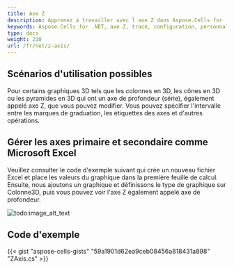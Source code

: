```yaml
---
title: Axe Z
description: Apprenez à travailler avec l axe Z dans Aspose.Cells for .NET. Notre guide vous aidera à comprendre comment configurer et personnaliser l axe Z, y compris son échelle et ses étiquettes, pour améliorer vos graphiques.
keywords: Aspose.Cells for .NET, axe Z, tracé, configuration, personnalisation, échelle, étiquettes.
type: docs
weight: 210
url: /fr/net/z-axis/
---
```


## **Scénarios d'utilisation possibles**
Pour certains graphiques 3D tels que les colonnes en 3D, les cônes en 3D ou les pyramides en 3D qui ont un axe de profondeur (série), également appelé axe Z, que vous pouvez modifier. Vous pouvez spécifier l'intervalle entre les marques de graduation, les étiquettes des axes et d'autres opérations.
## **Gérer les axes primaire et secondaire comme Microsoft Excel**
Veuillez consulter le code d'exemple suivant qui crée un nouveau fichier Excel et place les valeurs du graphique dans la première feuille de calcul. Ensuite, nous ajoutons un graphique et définissons le type de graphique sur Colonne3D, puis vous pouvez voir l'axe Z également appelé axe de profondeur. 

![todo:image_alt_text](excel.png)
## **Code d'exemple**
{{< gist "aspose-cells-gists" "59a1901d62ea9ceb08456a818431a898" "ZAxis.cs" >}}
